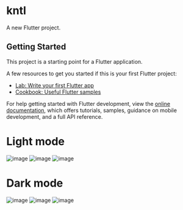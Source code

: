 # kntl

A new Flutter project.

## Getting Started

This project is a starting point for a Flutter application.

A few resources to get you started if this is your first Flutter project:

- [Lab: Write your first Flutter app](https://docs.flutter.dev/get-started/codelab)
- [Cookbook: Useful Flutter samples](https://docs.flutter.dev/cookbook)

For help getting started with Flutter development, view the
[online documentation](https://docs.flutter.dev/), which offers tutorials,
samples, guidance on mobile development, and a full API reference.

# Light mode
![image](https://github.com/user-attachments/assets/06e4c4a6-1066-4de3-8bca-4f2c8a68310b)
![image](https://github.com/user-attachments/assets/76214a61-4409-4128-a500-25c69daa49fc)
![image](https://github.com/user-attachments/assets/97740b3e-c2e4-4d34-9600-0ad43e6d566c)

# Dark mode
![image](https://github.com/user-attachments/assets/b3ceecf2-9efc-41b7-923c-deec94433ebe)
![image](https://github.com/user-attachments/assets/d7053403-d8b4-4b83-9bb7-b3adc2daf816)
![image](https://github.com/user-attachments/assets/5e3a1f36-be0e-4d78-8a12-a4213b3e1b4e)

